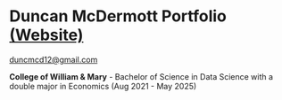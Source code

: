 # Duncan McDermott Portfolio [(Website)](https://www.datascienceportfol.io/duncanmcdermott)

duncmcd12@gmail.com

**College of William & Mary** -
Bachelor of Science in Data Science with a double major in Economics (Aug 2021 - May 2025)
